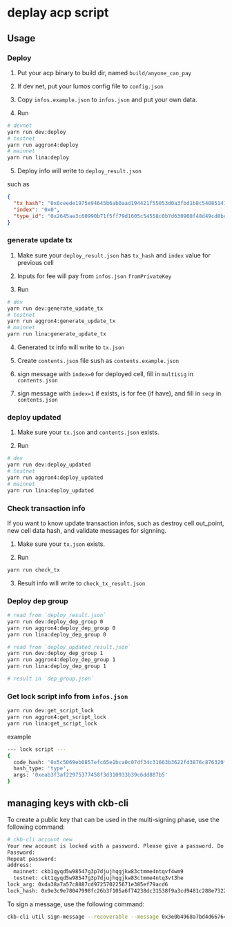 # deplay acp script

## Usage

### Deploy

1. Put your acp binary to build dir, named `build/anyone_can_pay`

2. If dev net, put your lumos config file to `config.json`

3. Copy `infos.example.json` to `infos.json` and put your own data.

4. Run 

```bash
# devnet
yarn run dev:deploy
# testnet
yarn run aggron4:deploy
# mainnet
yarn run lina:deploy
```

5. Deploy info will write to `deploy_result.json`

such as

```json
{
  "tx_hash": "0x0ceede1975e94645b6ab0aad194421f55053d0a3fbd1b8c54085141bfe4760e7",
  "index": "0x0",
  "type_id": "0x2645ae3c60990b71f5ff79d1605c54558c0b7d630908f48d49cd8bc8a8519fd3"
}
```

### generate update tx

1. Make sure your `deploy_result.json` has `tx_hash` and `index` value for previous cell

2. Inputs for fee will pay from `infos.json` `fromPrivateKey`

3. Run 

```bash
# dev
yarn run dev:generate_update_tx
# testnet
yarn run aggron4:generate_update_tx
# mainnet
yarn run lina:generate_update_tx
```

4. Generated tx info will write to `tx.json`

5. Create `contents.json` file sush as `contents.example.json`

6. sign message with `index=0` for deployed cell, fill in `multisig` in `contents.json`

7. sign message with `index=1` if exists, is for fee (if have), and fill in `secp` in `contents.json`

### deploy updated

1. Make sure your `tx.json` and `contents.json` exists.

2. Run

```bash
# dev
yarn run dev:deploy_updated
# testnet
yarn run aggron4:deploy_updated
# mainnet
yarn run lina:deploy_updated
```

### Check transaction info

If you want to know update transaction infos, such as destroy cell out_point, new cell data hash, and validate messages for signning.

1. Make sure your `tx.json` exists.

2. Run

```bash
yarn run check_tx
```

3. Result info will write to `check_tx_result.json`

### Deploy dep group

```bash
# read from `deploy_result.json`
yarn run dev:deploy_dep_group 0
yarn run aggron4:deploy_dep_group 0
yarn run lina:deploy_dep_group 0

# read from `deploy_updated_result.json`
yarn run dev:deploy_dep_group 1
yarn run aggron4:deploy_dep_group 1
yarn run lina:deploy_dep_group 1

# result in `dep_group.json`
```

### Get lock script info from `infos.json`

```bash
yarn run dev:get_script_lock
yarn run aggron4:get_script_lock
yarn run lina:get_script_lock
```

example

```bash
--- lock script ---
{
  code_hash: '0x5c5069eb0857efc65e1bca0c07df34c31663b3622fd3876c876320fc9634e2a8',
  hash_type: 'type',
  args: '0xeab3f3af22975377458f3d310933b39c6dd887b5'
}
```

## managing keys with ckb-cli

To create a public key that can be used in the multi-signing phase, use the following command:

```bash
# ckb-cli account new
Your new account is locked with a password. Please give a password. Do not forget this password.
Password:
Repeat password:
address:
  mainnet: ckb1qyqd5w98547g3p7djujhqgjkw83ctmme4ntqvf4wm9
  testnet: ckt1qyqd5w98547g3p7djujhqgjkw83ctmme4ntq3vt3he
lock_arg: 0xda38a7a57c8887cd972570225671e385ef79acd6
lock_hash: 0x9e3c9e78047998fc26b3f105a6f74238dc31538f9a3cd9481c288e73226488af
```

To sign a message, use the following command:

```bash
ckb-cli util sign-message --recoverable --message 0x3e0b4968a7bd4d6676411120298990d0f625f5b97835587725237949e932a7a8 --from-account ckb1qyqd5w98547g3p7djujhqgjkw83ctmme4ntqvf4wm9
```

